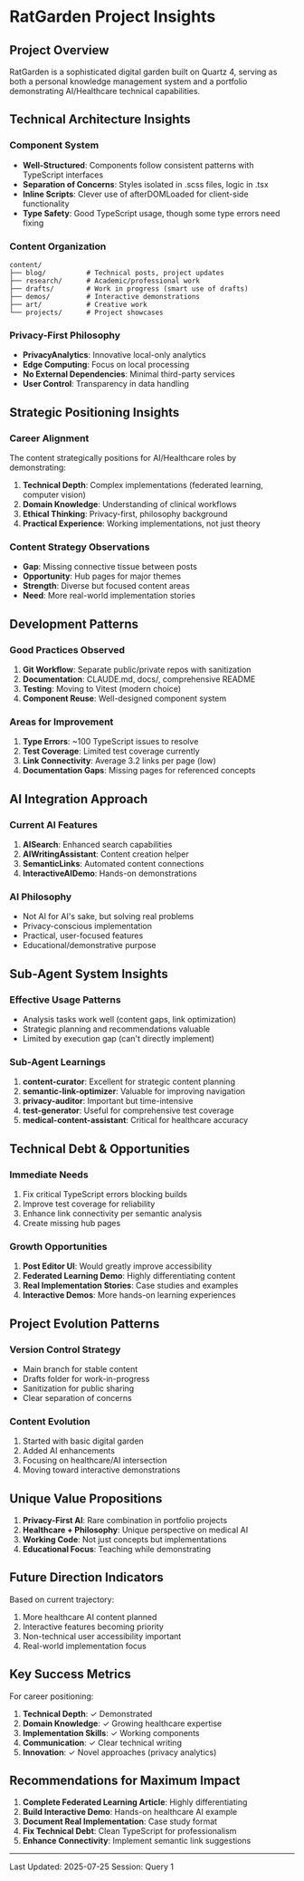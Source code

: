 # RatGarden Project Insights

## Project Overview
RatGarden is a sophisticated digital garden built on Quartz 4, serving as both a personal knowledge management system and a portfolio demonstrating AI/Healthcare technical capabilities.

## Technical Architecture Insights

### Component System
- **Well-Structured**: Components follow consistent patterns with TypeScript interfaces
- **Separation of Concerns**: Styles isolated in .scss files, logic in .tsx
- **Inline Scripts**: Clever use of afterDOMLoaded for client-side functionality
- **Type Safety**: Good TypeScript usage, though some type errors need fixing

### Content Organization
```
content/
├── blog/          # Technical posts, project updates
├── research/      # Academic/professional work
├── drafts/        # Work in progress (smart use of drafts)
├── demos/         # Interactive demonstrations
├── art/           # Creative work
└── projects/      # Project showcases
```

### Privacy-First Philosophy
- **PrivacyAnalytics**: Innovative local-only analytics
- **Edge Computing**: Focus on local processing
- **No External Dependencies**: Minimal third-party services
- **User Control**: Transparency in data handling

## Strategic Positioning Insights

### Career Alignment
The content strategically positions for AI/Healthcare roles by demonstrating:
1. **Technical Depth**: Complex implementations (federated learning, computer vision)
2. **Domain Knowledge**: Understanding of clinical workflows
3. **Ethical Thinking**: Privacy-first, philosophy background
4. **Practical Experience**: Working implementations, not just theory

### Content Strategy Observations
- **Gap**: Missing connective tissue between posts
- **Opportunity**: Hub pages for major themes
- **Strength**: Diverse but focused content areas
- **Need**: More real-world implementation stories

## Development Patterns

### Good Practices Observed
1. **Git Workflow**: Separate public/private repos with sanitization
2. **Documentation**: CLAUDE.md, docs/, comprehensive README
3. **Testing**: Moving to Vitest (modern choice)
4. **Component Reuse**: Well-designed component system

### Areas for Improvement
1. **Type Errors**: ~100 TypeScript issues to resolve
2. **Test Coverage**: Limited test coverage currently
3. **Link Connectivity**: Average 3.2 links per page (low)
4. **Documentation Gaps**: Missing pages for referenced concepts

## AI Integration Approach

### Current AI Features
1. **AISearch**: Enhanced search capabilities
2. **AIWritingAssistant**: Content creation helper
3. **SemanticLinks**: Automated content connections
4. **InteractiveAIDemo**: Hands-on demonstrations

### AI Philosophy
- Not AI for AI's sake, but solving real problems
- Privacy-conscious implementation
- Practical, user-focused features
- Educational/demonstrative purpose

## Sub-Agent System Insights

### Effective Usage Patterns
- Analysis tasks work well (content gaps, link optimization)
- Strategic planning and recommendations valuable
- Limited by execution gap (can't directly implement)

### Sub-Agent Learnings
1. **content-curator**: Excellent for strategic content planning
2. **semantic-link-optimizer**: Valuable for improving navigation
3. **privacy-auditor**: Important but time-intensive
4. **test-generator**: Useful for comprehensive test coverage
5. **medical-content-assistant**: Critical for healthcare accuracy

## Technical Debt & Opportunities

### Immediate Needs
1. Fix critical TypeScript errors blocking builds
2. Improve test coverage for reliability
3. Enhance link connectivity per semantic analysis
4. Create missing hub pages

### Growth Opportunities
1. **Post Editor UI**: Would greatly improve accessibility
2. **Federated Learning Demo**: Highly differentiating content
3. **Real Implementation Stories**: Case studies and examples
4. **Interactive Demos**: More hands-on learning experiences

## Project Evolution Patterns

### Version Control Strategy
- Main branch for stable content
- Drafts folder for work-in-progress
- Sanitization for public sharing
- Clear separation of concerns

### Content Evolution
1. Started with basic digital garden
2. Added AI enhancements
3. Focusing on healthcare/AI intersection
4. Moving toward interactive demonstrations

## Unique Value Propositions

1. **Privacy-First AI**: Rare combination in portfolio projects
2. **Healthcare + Philosophy**: Unique perspective on medical AI
3. **Working Code**: Not just concepts but implementations
4. **Educational Focus**: Teaching while demonstrating

## Future Direction Indicators

Based on current trajectory:
1. More healthcare AI content planned
2. Interactive features becoming priority
3. Non-technical user accessibility important
4. Real-world implementation focus

## Key Success Metrics

For career positioning:
1. **Technical Depth**: ✓ Demonstrated
2. **Domain Knowledge**: ✓ Growing healthcare expertise  
3. **Implementation Skills**: ✓ Working components
4. **Communication**: ✓ Clear technical writing
5. **Innovation**: ✓ Novel approaches (privacy analytics)

## Recommendations for Maximum Impact

1. **Complete Federated Learning Article**: Highly differentiating
2. **Build Interactive Demo**: Hands-on healthcare AI example
3. **Document Real Implementation**: Case study format
4. **Fix Technical Debt**: Clean TypeScript for professionalism
5. **Enhance Connectivity**: Implement semantic link suggestions

---
Last Updated: 2025-07-25
Session: Query 1